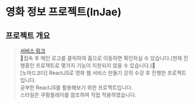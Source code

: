 # 영화 정보 프로젝트(InJae)

## 프로젝트 개요
> [서비스 링크](https://chobolevel.github.io/react-for-beginners)<br/>
> 🚨접속 후 메인 로고를 클릭하여 홈으로 이동하면 확인하실 수 있습니다.(현재 진행중인 프로젝트로 몇가지 기능이 지원되지 않을 수 있습니다.)🚨<br/>
> [노마드코더] ReactJS로 영화 웹 서비스 만들기 강의 수강 후 진행한 프로젝트입니다.<br/>
> 공부한 ReactJS를 활용해보기 위한 프로젝트입니다.<br/>
> 스타일은 쿠팡플레이를 참조하여 직접 적용하였습니다.<br/>
